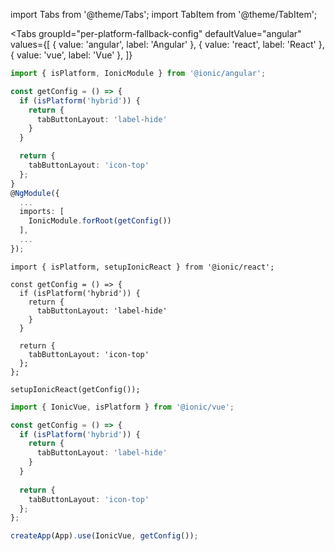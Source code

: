 import Tabs from '@theme/Tabs';
import TabItem from '@theme/TabItem';

<Tabs
  groupId="per-platform-fallback-config"
  defaultValue="angular"
  values={[
    { value: 'angular', label: 'Angular' },
 { value: 'react', label: 'React' },
 { value: 'vue', label: 'Vue' },
 ]}
>
<TabItem value="angular">

```ts title="app.module.ts"
import { isPlatform, IonicModule } from '@ionic/angular';

const getConfig = () => {
  if (isPlatform('hybrid')) {
    return {
      tabButtonLayout: 'label-hide'
    }
  }

  return {
    tabButtonLayout: 'icon-top'
  };
}
@NgModule({
  ...
  imports: [
    IonicModule.forRoot(getConfig())
  ],
  ...
});
```
</TabItem>
<TabItem value="react">

```tsx title="App.tsx"
import { isPlatform, setupIonicReact } from '@ionic/react';

const getConfig = () => {
  if (isPlatform('hybrid')) {
    return {
      tabButtonLayout: 'label-hide'
    }
  }
  
  return {
    tabButtonLayout: 'icon-top'
  };
};

setupIonicReact(getConfig());

```
</TabItem>
<TabItem value="vue">

```ts title="main.ts"
import { IonicVue, isPlatform } from '@ionic/vue';

const getConfig = () => {
  if (isPlatform('hybrid')) {
    return {
      tabButtonLayout: 'label-hide'
    }
  }
  
  return {
    tabButtonLayout: 'icon-top'
  };
};

createApp(App).use(IonicVue, getConfig());
````
</TabItem>
</Tabs>